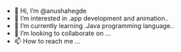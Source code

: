 - 👋 Hi, I’m @anushahegde
- 👀 I’m interested in .app development and animation..
- 🌱 I’m currently learning .Java programming language..
- 💞️ I’m looking to collaborate on ...
- 📫 How to reach me ...

<!---
heddaanu/heddaanu is a ✨ special ✨ repository because its `README.md` (this file) appears on your GitHub profile.
You can click the Preview link to take a look at your changes.
--->
